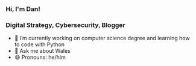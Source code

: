 ### Hi, I'm Dan!
### Digital Strategy, Cybersecurity, Blogger

- 🔭 I’m currently working on computer science degree and learning how to code with Python
- 💬 Ask me about Wales
- 😄 Pronouns: he/him
